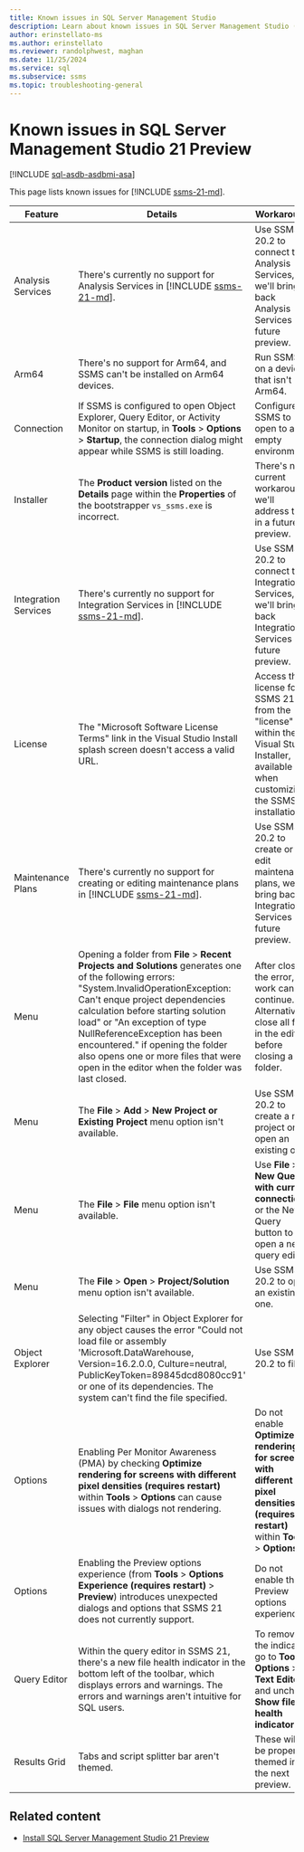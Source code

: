 ```yaml
---
title: Known issues in SQL Server Management Studio
description: Learn about known issues in SQL Server Management Studio (SSMS).
author: erinstellato-ms
ms.author: erinstellato
ms.reviewer: randolphwest, maghan
ms.date: 11/25/2024
ms.service: sql
ms.subservice: ssms
ms.topic: troubleshooting-general
---
```

# Known issues in SQL Server Management Studio 21 Preview

[!INCLUDE [sql-asdb-asdbmi-asa](../../includes/applies-to-version/sql-asdb-asdbmi-asa.md)]

This page lists known issues for [!INCLUDE [ssms-21-md](../includes/ssms-21-md.md)].

| Feature | Details | Workaround |
| --- | --- | --- |
| Analysis Services | There's currently no support for Analysis Services in [!INCLUDE [ssms-21-md](../includes/ssms-21-md.md)]. | Use SSMS 20.2 to connect to Analysis Services, we'll bring back Analysis Services in a future preview. |
| Arm64 | There's no support for Arm64, and SSMS can't be installed on Arm64 devices. | Run SSMS on a device that isn't Arm64. |
| Connection | If SSMS is configured to open Object Explorer, Query Editor, or Activity Monitor on startup, in **Tools** > **Options** > **Startup**, the connection dialog might appear while SSMS is still loading. | Configure SSMS to open to an empty environment. |
| Installer | The **Product version** listed on the **Details** page within the **Properties** of the bootstrapper `vs_ssms.exe` is incorrect. | There's no current workaround, we'll address this in a future preview. |
| Integration Services | There's currently no support for Integration Services in [!INCLUDE [ssms-21-md](../includes/ssms-21-md.md)]. | Use SSMS 20.2 to connect to Integration Services, we'll bring back Integration Services in a future preview. |
| License | The "Microsoft Software License Terms" link in the Visual Studio Install splash screen doesn't access a valid URL. | Access the license for SSMS 21 from the "license" link within the Visual Studio Installer, available when customizing the SSMS 21 installation. |
| Maintenance Plans | There's currently no support for creating or editing maintenance plans in [!INCLUDE [ssms-21-md](../includes/ssms-21-md.md)]. | Use SSMS 20.2 to create or edit maintenance plans, we'll bring back Integration Services in a future preview. |
| Menu | Opening a folder from **File** > **Recent Projects and Solutions** generates one of the following errors: "System.InvalidOperationException: Can't enque project dependencies calculation before starting solution load" or "An exception of type NullReferenceException has been encountered." if opening the folder also opens one or more files that were open in the editor when the folder was last closed. | After closing the error, work can continue. Alternatively, close all files in the editor before closing a folder. |
| Menu | The **File** > **Add** > **New Project or Existing Project** menu option isn't available. | Use SSMS 20.2 to create a new project or open an existing one. |
| Menu | The **File** > **File** menu option isn't available. | Use **File** > **New Query with current connection** or the New Query button to open a new query editor. |
| Menu | The **File** > **Open** > **Project/Solution** menu option isn't available. | Use SSMS 20.2 to open an existing one. |
| Object Explorer | Selecting "Filter" in Object Explorer for any object causes the error "Could not load file or assembly 'Microsoft.DataWarehouse, Version=16.2.0.0, Culture=neutral, PublicKeyToken=89845dcd8080cc91' or one of its dependencies. The system can't find the file specified. | Use SSMS 20.2 to filter. |
| Options | Enabling Per Monitor Awareness (PMA) by checking **Optimize rendering for screens with different pixel densities (requires restart)** within **Tools** > **Options** can cause issues with dialogs not rendering. | Do not enable **Optimize rendering for screens with different pixel densities (requires restart)** within **Tools** > **Options**. |
| Options | Enabling the Preview options experience (from **Tools** > **Options Experience (requires restart)** > **Preview**) introduces unexpected dialogs and options that SSMS 21 does not currently support. | Do not enable the Preview options experience. |
| Query Editor | Within the query editor in SSMS 21, there's a new file health indicator in the bottom left of the toolbar, which displays errors and warnings. The errors and warnings aren't intuitive for SQL users. | To remove the indicator, go to **Tools**> **Options** > **Text Editor** and uncheck **Show file health indicator**. |
| Results Grid | Tabs and script splitter bar aren't themed. | These will be properly themed in the next preview. |

## Related content

- [Install SQL Server Management Studio 21 Preview](../install/install.md)
